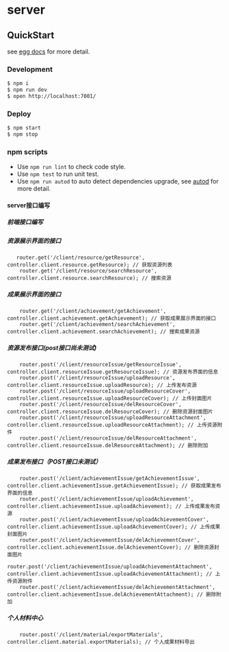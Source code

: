 # server



## QuickStart

<!-- add docs here for user -->

see [egg docs][egg] for more detail.

### Development

```bash
$ npm i
$ npm run dev
$ open http://localhost:7001/
```

### Deploy

```bash
$ npm start
$ npm stop
```

### npm scripts

- Use `npm run lint` to check code style.
- Use `npm test` to run unit test.
- Use `npm run autod` to auto detect dependencies upgrade, see [autod](https://www.npmjs.com/package/autod) for more detail.


[egg]: https://eggjs.org

#### server接口编写
##### 前端接口编写
##### 资源展示界面的接口

```
   router.get('/client/resource/getResource', controller.client.resource.getResource); // 获取资源列表
    router.get('/client/resource/searchResource', controller.client.resource.searchResource); // 搜索资源
```
##### 成果展示界面的接口
```
    router.get('/client/achievement/getAchievement', controller.client.achievement.getAchievement); // 获取成果展示界面的接口
    router.get('/client/achievement/searchAchievement', controller.client.achievement.searchAchievement); // 搜索成果资源
```
##### 资源发布接口(post接口尚未测试)
```
    router.post('/client/resourceIssue/getResourceIssue', controller.client.resourceIssue.getResourceIssue); // 资源发布界面的信息
    router.post('/client/resourceIssue/uploadResource', controller.client.resourceIssue.uploadResource); // 上传发布资源
    router.post('/client/resourceIssue/uploadResourceCover', controller.client.resourceIssue.uploadResourceCover); // 上传封面图片
    router.post('/client/resourceIssue/delResourceCover', controller.client.resourceIssue.delResourceCover); // 删除资源封面图片
    router.post('/client/resourceIssue/uploadResourceAttachment', controller.client.resourceIssue.uploadResourceAttachment); // 上传资源附件
    router.post('/client/resourceIssue/delResourceAttachment', controller.client.resourceIssue.delResourceAttachment); // 删除附加
```
##### 成果发布接口（POST接口未测试）
```
    router.post('/client/achievementIssue/getAchievementIssue', controller.client.achievementIssue.getAchievementIssue); // 获取成果发布界面的信息
    router.post('/client/achievementIssue/uploadAchievement', controller.client.achievementIssue.uploadAchievement); // 上传成果发布资源
    router.post('/client/achievementIssue/uploadAchievementCover', controller.client.achievementIssue.uploadAchievementCover); // 上传成果封面图片
    router.post('/client/achievementIssue/delAchievementCover', controller.cclient.achievementIssue.delAchievementCover); // 删除资源封面图片
    router.post('/client/achievementIssue/uploadAchievementAttachment', controller.client.achievementIssue.uploadAchievementAttachment); // 上传资源附件
    router.post('/client/achievementIssue/delAchievementAttachment', controller.client.achievementIssue.delAchievementAttachment); // 删除附加
```
##### 个人材料中心
```
    router.post('/client/material/exportMaterials', controller.client.material.exportMaterials); // 个人成果材料导出

```